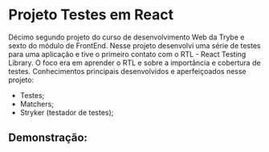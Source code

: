 # Projeto Testes em React #

Décimo segundo projeto do curso de desenvolvimento Web da Trybe e sexto do módulo de FrontEnd. Nesse projeto desenvolvi uma série de testes para uma aplicação e tive o primeiro contato com o RTL - React Testing Library. O foco era em aprender o RTL e sobre a importância e cobertura de testes. Conhecimentos principais desenvolvidos e aperfeiçoados nesse projeto:

- Testes;
- Matchers;
- Stryker (testador de testes); 

## Demonstração: ##


